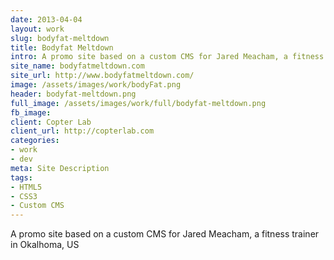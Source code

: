```yaml
---
date: 2013-04-04
layout: work
slug: bodyfat-meltdown
title: Bodyfat Meltdown
intro: A promo site based on a custom CMS for Jared Meacham, a fitness trainer in Okalhoma, US 
site_name: bodyfatmeltdown.com
site_url: http://www.bodyfatmeltdown.com/
image: /assets/images/work/bodyFat.png
header: bodyfat-meltdown.png
full_image: /assets/images/work/full/bodyfat-meltdown.png
fb_image:
client: Copter Lab
client_url: http://copterlab.com
categories:
- work
- dev
meta: Site Description
tags: 
- HTML5
- CSS3
- Custom CMS
---
```


A promo site based on a custom CMS for Jared Meacham, a fitness trainer in Okalhoma, US 